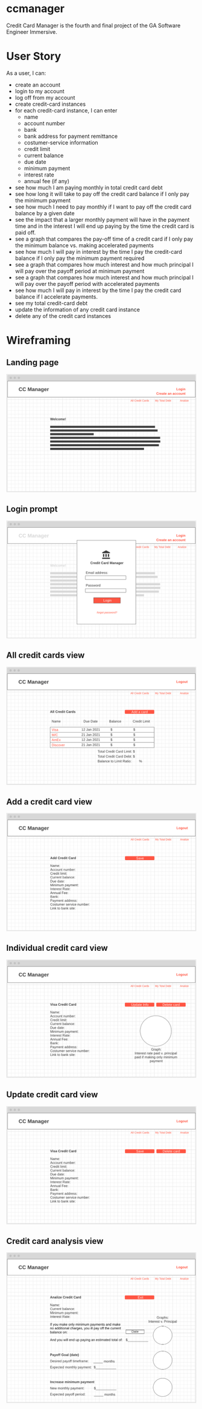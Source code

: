 # ccmanager
Credit Card Manager is the fourth and final project of the GA Software Engineer Immersive.


# User Story

As a user, I can:
- create an account
- login to my account
- log off from my account
- create credit-card instances 
- for each credit-card instance, I can enter 
    - name
    - account number
    - bank
    - bank address for payment remittance 
    - costumer-service information
    - credit limit
    - current balance
    - due date
    - minimum payment
    - interest rate
    - annual fee (if any)
- see how much I am paying monthly in total credit card debt
- see how long it will take to pay off the credit card balance if I only pay the minimum payment
- see how much I need to pay monthly if I want to pay off the credit card balance by a given date
- see the impact that a larger monthly payment will have in the payment time and in the interest I will end up paying by the time the credit card is paid off.
- see a graph that compares the pay-off time of a credit card if I only pay the minimum balance vs. making accelerated payments
- see how much I will pay in interest by the time I pay the credit-card balance if I only pay the minimum payment required
- see a graph that compares how much interest and how much principal I will pay over the payoff period at minimum payment
- see a graph that compares how much interest and how much principal I will pay over the payoff period with accelerated payments
- see how much I will pay in interest by the time I pay the credit card balance if I accelerate payments.
- see my total credit-card debt
- update the information of any credit card instance	
- delete any of the credit card instances

# Wireframing

## Landing page

![](./assets/images/ccm-landing.png)

## Login prompt

![](./assets/images/ccm-login.png)

## All credit cards view

![](./assets/images/ccm-allcc.png)

## Add a credit card view

![](./assets/images/ccm-addcc.png)

## Individual credit card view

![](./assets/images/ccm-ccview.png)

## Update credit card view

![](./assets/images/ccm-update.png)

## Credit card analysis view

![](./assets/images/ccm-analysis.png)